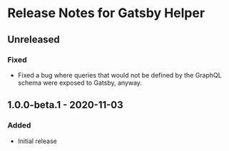 # Release Notes for Gatsby Helper

## Unreleased

### Fixed
- Fixed a bug where queries that would not be defined by the GraphQL schema were exposed to Gatsby, anyway.

## 1.0.0-beta.1 - 2020-11-03

### Added
- Initial release
